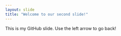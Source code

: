 ```yaml
---
layout: slide
title: "Welcome to our second slide!"
---
```

This is my GitHub slide.
Use the left arrow to go back!